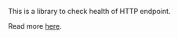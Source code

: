 This is a library to check health of HTTP endpoint.

Read more [here](https://github.com/Arnab-Developer/ArnabDeveloper.HttpHealthCheck/blob/main/README.md).
